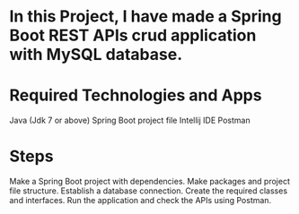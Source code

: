 # In this Project, I have made a Spring Boot REST APIs crud application with MySQL database.

# Required Technologies and Apps
Java (Jdk 7 or above)
Spring Boot project file
Intellij IDE
Postman

# Steps
Make a Spring Boot project with dependencies.
Make packages and project file structure.
Establish a database connection.
Create the required classes and interfaces.
Run the application and check the APIs using Postman.
